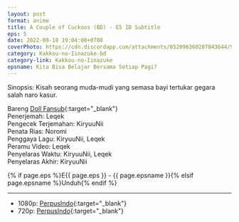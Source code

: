 ```yaml
---
layout: post
format: anime
title: A Couple of Cuckoos (BD) - E5 ID Subtitle
eps: 5
date: 2022-09-18 19:04:00+0700
coverPhoto: https://cdn.discordapp.com/attachments/852096360287043644/991700370826989608/unknown.png
category: Kakkou-no-Iinazuke-bd
category-link: Kakkou-no-Iinazuke
epsname: Kita Bisa Belajar Bersama Setiap Pagi?
---
```


Sinopsis: Kisah seorang muda-mudi yang semasa bayi tertukar gegara salah naro kasur.

Bareng [Doll Fansub](https://www.perpusindo.info/user/Leqek){:target="_blank"}<br>
Penerjemah: Leqek<br>
Pengecek Terjemahan: KiryuuNii<br>
Penata Rias: Noromi<br>
Penggaya Lagu: KiryuuNii, Leqek<br>
Peramu Video: Leqek<br>
Penyelaras Waktu: KiryuuNii, Leqek<br>
Penyelaras Akhir: KiryuuNii<br>

{% if page.eps %}E{{ page.eps }} - {{ page.epsname }}{% elsif page.epsname %}Unduh{% endif %}

---
- 1080p: [PerpusIndo](https://www.perpusindo.info/berkas/D94D9bIV){:target="_blank"}<br>
- 720p: [PerpusIndo](https://www.perpusindo.info/berkas/nNfH8jLm){:target="_blank"}
